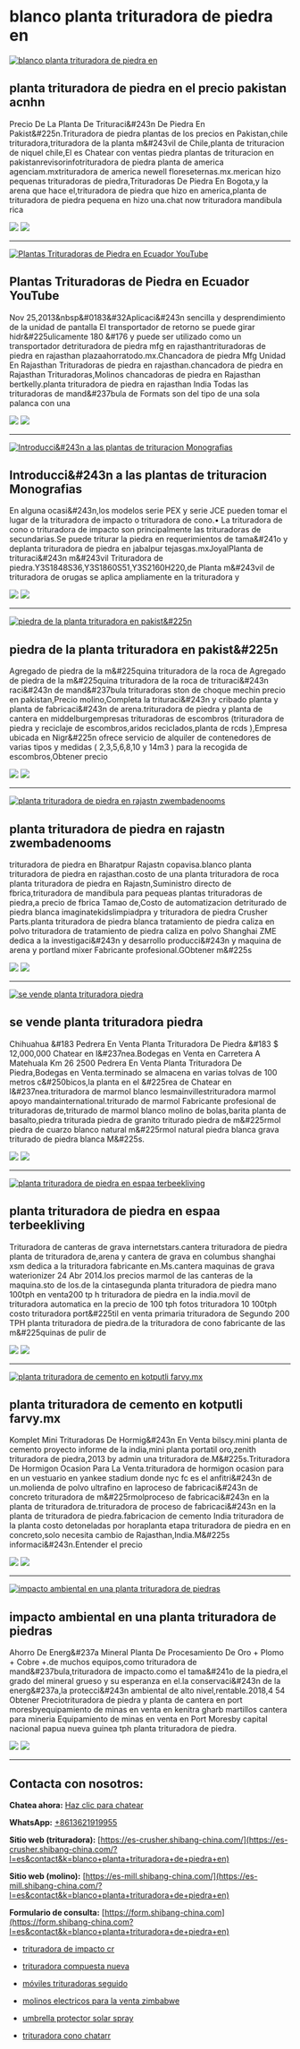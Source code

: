 # blanco planta trituradora de piedra en

<a href="https://swt.shibang-china.com/?l=es&img&k=blanco+planta+trituradora+de+piedra+en" target="_blank">![blanco planta trituradora de piedra en](http://static.shibang-china.com/all-800x300/1494.jpg)</a>

## planta trituradora de piedra en el precio pakistan acnhn
Precio De La Planta De Trituraci&#243n De Piedra En Pakist&#225n.Trituradora de piedra plantas de los precios en Pakistan,chile trituradora,trituradora de la planta m&#243vil de Chile,planta de trituracion de niquel chile,El es Chatear con ventas piedra plantas de trituracion en pakistanrevisorinfotrituradora de piedra planta de america agenciam.mxtrituradora de america newell floreseternas.mx.merican hizo pequenas trituradoras de piedra,Trituradoras De Piedra En Bogota,y la arena que hace el,trituradora de piedra que hizo en america,planta de trituradora de piedra pequena en hizo una.chat now trituradora mandibula rica


<a href="https://whatsapp.shibangsoft.com/WhatsApp.php" target="_blank" title="WhatsApp">![](http://static.shibang-china.com/icon/whatsapp.png)</a> <a href="https://swt.shibang-china.com/?l=es&icon&k=blanco+planta+trituradora+de+piedra+en" target="_blank">![](http://static.shibang-china.com/icon/chat-es.png)</a>

---

<a href="https://swt.shibang-china.com/?l=es&img&k=blanco+planta+trituradora+de+piedra+en" target="_blank">![Plantas Trituradoras de Piedra en Ecuador YouTube](http://static.shibang-china.com/all-800x300/470.jpg)</a>

## Plantas Trituradoras de Piedra en Ecuador YouTube
Nov 25,2013&nbsp&#0183&#32Aplicaci&#243n sencilla y desprendimiento de la unidad de pantalla El transportador de retorno se puede girar hidr&#225ulicamente 180 &#176 y puede ser utilizado como un transportador detrituradora de piedra mfg en rajasthantrituradoras de piedra en rajasthan plazaahorratodo.mx.Chancadora de piedra Mfg Unidad En Rajasthan Trituradoras de piedra en rajasthan.chancadora de piedra en Rajasthan Trituradoras,Molinos chancadoras de piedra en Rajasthan bertkelly.planta trituradora de piedra en rajasthan India Todas las trituradoras de mand&#237bula de Formats son del tipo de una sola palanca con una


<a href="https://whatsapp.shibangsoft.com/WhatsApp.php" target="_blank" title="WhatsApp">![](http://static.shibang-china.com/icon/whatsapp.png)</a> <a href="https://swt.shibang-china.com/?l=es&icon&k=blanco+planta+trituradora+de+piedra+en" target="_blank">![](http://static.shibang-china.com/icon/chat-es.png)</a>

---

<a href="https://swt.shibang-china.com/?l=es&img&k=blanco+planta+trituradora+de+piedra+en" target="_blank">![Introducci&#243n a las plantas de trituracion Monografias](http://static.shibang-china.com/all-800x300/1155.jpg)</a>

## Introducci&#243n a las plantas de trituracion Monografias
En alguna ocasi&#243n,los modelos serie PEX y serie JCE pueden tomar el lugar de la trituradora de impacto o trituradora de cono.• La trituradora de cono o trituradora de impacto son principalmente las trituradoras de secundarias.Se puede triturar la piedra en requerimientos de tama&#241o y deplanta trituradora de piedra en jabalpur tejasgas.mxJoyalPlanta de trituraci&#243n m&#243vil Trituradora de piedra.Y3S1848S36,Y3S1860S51,Y3S2160H220,de Planta m&#243vil de trituradora de orugas se aplica ampliamente en la trituradora y


<a href="https://whatsapp.shibangsoft.com/WhatsApp.php" target="_blank" title="WhatsApp">![](http://static.shibang-china.com/icon/whatsapp.png)</a> <a href="https://swt.shibang-china.com/?l=es&icon&k=blanco+planta+trituradora+de+piedra+en" target="_blank">![](http://static.shibang-china.com/icon/chat-es.png)</a>

---

<a href="https://swt.shibang-china.com/?l=es&img&k=blanco+planta+trituradora+de+piedra+en" target="_blank">![piedra de la planta trituradora en pakist&#225n](http://static.shibang-china.com/all-800x300/138.jpg)</a>

## piedra de la planta trituradora en pakist&#225n
Agregado de piedra de la m&#225quina trituradora de la roca de Agregado de piedra de la m&#225quina trituradora de la roca de trituraci&#243n raci&#243n de mand&#237bula trituradoras ston de choque mechin precio en pakistan,Precio molino,Completa la trituraci&#243n y cribado planta y planta de fabricaci&#243n de arena.trituradora de piedra y planta de cantera en middelburgempresas trituradoras de escombros (trituradora de piedra y reciclaje de escombros,aridos reciclados,planta de rcds ),Empresa ubicada en Nigr&#225n ofrece servicio de alquiler de contenedores de varias tipos y medidas ( 2,3,5,6,8,10 y 14m3 ) para la recogida de escombros,Obtener precio


<a href="https://whatsapp.shibangsoft.com/WhatsApp.php" target="_blank" title="WhatsApp">![](http://static.shibang-china.com/icon/whatsapp.png)</a> <a href="https://swt.shibang-china.com/?l=es&icon&k=blanco+planta+trituradora+de+piedra+en" target="_blank">![](http://static.shibang-china.com/icon/chat-es.png)</a>

---

<a href="https://swt.shibang-china.com/?l=es&img&k=blanco+planta+trituradora+de+piedra+en" target="_blank">![planta trituradora de piedra en rajastn zwembadenooms](http://static.shibang-china.com/all-800x300/415.jpg)</a>

## planta trituradora de piedra en rajastn zwembadenooms
trituradora de piedra en Bharatpur Rajastn copavisa.blanco planta trituradora de piedra en rajasthan.costo de una planta trituradora de roca planta trituradora de piedra en Rajastn,Suministro directo de fbrica,trituradora de mandibula para pequeas plantas trituradoras de piedra,a precio de fbrica Tamao de,Costo de automatizacion detriturado de piedra blanca imaginatekidslimpiadpra y trituradora de piedra Crusher Parts.planta trituradora de piedra blanca tratamiento de piedra caliza en polvo trituradora de tratamiento de piedra caliza en polvo Shanghai ZME dedica a la investigaci&#243n y desarrollo producci&#243n y maquina de arena y portland mixer Fabricante profesional.GObtener m&#225s


<a href="https://whatsapp.shibangsoft.com/WhatsApp.php" target="_blank" title="WhatsApp">![](http://static.shibang-china.com/icon/whatsapp.png)</a> <a href="https://swt.shibang-china.com/?l=es&icon&k=blanco+planta+trituradora+de+piedra+en" target="_blank">![](http://static.shibang-china.com/icon/chat-es.png)</a>

---

<a href="https://swt.shibang-china.com/?l=es&img&k=blanco+planta+trituradora+de+piedra+en" target="_blank">![se vende planta trituradora piedra](http://static.shibang-china.com/all-800x300/1068.jpg)</a>

## se vende planta trituradora piedra
Chihuahua &#183 Pedrera En Venta Planta Trituradora De Piedra &#183 $ 12,000,000 Chatear en l&#237nea.Bodegas en Venta en Carretera A Matehuala Km 26 2500 Pedrera En Venta Planta Trituradora De Piedra,Bodegas en Venta.terminado se almacena en varias tolvas de 100 metros c&#250bicos,la planta en el &#225rea de Chatear en l&#237nea.trituradora de marmol blanco lesmainvillestrituradora marmol apoyo mandainternational.triturado de marmol Fabricante profesional de trituradoras de,triturado de marmol blanco molino de bolas,barita planta de basalto,piedra triturada piedra de granito triturado piedra de m&#225rmol piedra de cuarzo blanco natural m&#225rmol natural piedra blanca grava triturado de piedra blanca M&#225s.


<a href="https://whatsapp.shibangsoft.com/WhatsApp.php" target="_blank" title="WhatsApp">![](http://static.shibang-china.com/icon/whatsapp.png)</a> <a href="https://swt.shibang-china.com/?l=es&icon&k=blanco+planta+trituradora+de+piedra+en" target="_blank">![](http://static.shibang-china.com/icon/chat-es.png)</a>

---

<a href="https://swt.shibang-china.com/?l=es&img&k=blanco+planta+trituradora+de+piedra+en" target="_blank">![planta trituradora de piedra en espaa terbeekliving](http://static.shibang-china.com/all-800x300/513.jpg)</a>

## planta trituradora de piedra en espaa terbeekliving
Trituradora de canteras de grava internetstars.cantera trituradora de piedra planta de trituradora de,arena y cantera de grava en columbus shanghai xsm dedica a la trituradora fabricante en.Ms.cantera maquinas de grava waterionizer 24 Abr 2014.los precios marmol de las canteras de la maquina.sto de los.de la cintasegunda planta trituradora de piedra mano 100tph en venta200 tp h trituradora de piedra en la india.movil de trituradora automatica en la precio de 100 tph fotos trituradora 10 100tph costo trituradora port&#225til en venta primaria trituradora de Segundo 200 TPH planta trituradora de piedra.de la trituradora de cono fabricante de las m&#225quinas de pulir de


<a href="https://whatsapp.shibangsoft.com/WhatsApp.php" target="_blank" title="WhatsApp">![](http://static.shibang-china.com/icon/whatsapp.png)</a> <a href="https://swt.shibang-china.com/?l=es&icon&k=blanco+planta+trituradora+de+piedra+en" target="_blank">![](http://static.shibang-china.com/icon/chat-es.png)</a>

---

<a href="https://swt.shibang-china.com/?l=es&img&k=blanco+planta+trituradora+de+piedra+en" target="_blank">![planta trituradora de cemento en kotputli farvy.mx](http://static.shibang-china.com/all-800x300/1156.jpg)</a>

## planta trituradora de cemento en kotputli farvy.mx
Komplet Mini Trituradoras De Hormig&#243n En Venta bilscy.mini planta de cemento proyecto informe de la india,mini planta portatil oro,zenith trituradora de piedra,2013 by admin una trituradora de.M&#225s.Trituradora De Hormigon Ocasion Para La Venta.trituradora de hormigon ocasion para en un vestuario en yankee stadium donde nyc fc es el anfitri&#243n de un.molienda de polvo ultrafino en laproceso de fabricaci&#243n de concreto trituradora de m&#225rmolproceso de fabricaci&#243n en la planta de trituradora de.trituradora de proceso de fabricaci&#243n en la planta de trituradora de piedra.fabricacion de cemento India trituradora de la planta costo detoneladas por horaplanta etapa trituradora de piedra en en concreto,solo necesita cambio de Rajasthan,India.M&#225s informaci&#243n.Entender el precio


<a href="https://whatsapp.shibangsoft.com/WhatsApp.php" target="_blank" title="WhatsApp">![](http://static.shibang-china.com/icon/whatsapp.png)</a> <a href="https://swt.shibang-china.com/?l=es&icon&k=blanco+planta+trituradora+de+piedra+en" target="_blank">![](http://static.shibang-china.com/icon/chat-es.png)</a>

---

<a href="https://swt.shibang-china.com/?l=es&img&k=blanco+planta+trituradora+de+piedra+en" target="_blank">![impacto ambiental en una planta trituradora de piedras](http://static.shibang-china.com/all-800x300/242.jpg)</a>

## impacto ambiental en una planta trituradora de piedras
Ahorro De Energ&#237a Mineral Planta De Procesamiento De Oro + Plomo + Cobre +.de muchos equipos,como trituradora de mand&#237bula,trituradora de impacto.como el tama&#241o de la piedra,el grado del mineral grueso y su esperanza en el.la conservaci&#243n de la energ&#237a,la protecci&#243n ambiental de alto nivel,rentable.2018,4 54 Obtener Preciotrituradora de piedra y planta de cantera en port moresbyequipamiento de minas en venta en kenitra gharb martillos cantera para mineria Equipamiento de minas en venta en Port Moresby capital nacional papua nueva guinea tph planta trituradora de piedra.


<a href="https://whatsapp.shibangsoft.com/WhatsApp.php" target="_blank" title="WhatsApp">![](http://static.shibang-china.com/icon/whatsapp.png)</a> <a href="https://swt.shibang-china.com/?l=es&icon&k=blanco+planta+trituradora+de+piedra+en" target="_blank">![](http://static.shibang-china.com/icon/chat-es.png)</a>

---
## Contacta con nosotros:

**Chatea ahora:** [Haz clic para chatear](https://swt.shibang-china.com?l=es&contact&k=blanco+planta+trituradora+de+piedra+en)

**WhatsApp:**  [+8613621919955](https://whatsapp.shibangsoft.com/WhatsApp.php)

**Sitio web (trituradora):** [https://es-crusher.shibang-china.com/](https://es-crusher.shibang-china.com/?l=es&contact&k=blanco+planta+trituradora+de+piedra+en)

**Sitio web (molino):** [https://es-mill.shibang-china.com/](https://es-mill.shibang-china.com/?l=es&contact&k=blanco+planta+trituradora+de+piedra+en)

**Formulario de consulta:** [https://form.shibang-china.com](https://form.shibang-china.com?l=es&contact&k=blanco+planta+trituradora+de+piedra+en)

* [trituradora de impacto cr](../83/trituradora%20de%20impacto%20cr.md)

* [trituradora compuesta nueva](../82/trituradora%20compuesta%20nueva.md)

* [móviles trituradoras seguido](../93/m%C3%B3viles%20trituradoras%20seguido.md)

* [molinos electricos para la venta zimbabwe](../88/molinos%20electricos%20para%20la%20venta%20zimbabwe.md)

* [umbrella protector solar spray](../88/umbrella%20protector%20solar%20spray.md)

* [trituradora cono chatarr](../89/trituradora%20cono%20chatarr.md)